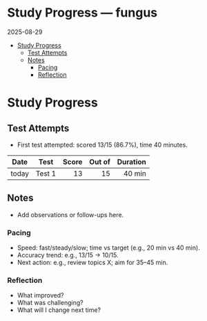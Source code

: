 # Study Progress — fungus

2025-08-29

- [Study Progress](#study-progress)
  - [Test Attempts](#test-attempts)
  - [Notes](#notes)
    - [Pacing](#pacing)
    - [Reflection](#reflection)

# Study Progress

## Test Attempts

- First test attempted: scored 13/15 (86.7%), time 40 minutes.

| Date  | Test   | Score | Out of | Duration |
|-------|--------|------:|-------:|---------:|
| today | Test 1 |    13 |     15 |   40 min |

## Notes

- Add observations or follow-ups here.

### Pacing

- Speed: fast/steady/slow; time vs target (e.g., 20 min vs 40 min).
- Accuracy trend: e.g., 13/15 → 10/15.
- Next action: e.g., review topics X; aim for 35–45 min.

### Reflection

- What improved?
- What was challenging?
- What will I change next time?
